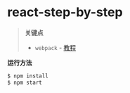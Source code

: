 # react-step-by-step

> **关键点**
>
> - `webpack` - [教程](https://github.com/atlantis1024/webpack-notes)

**运行方法**

```sh
$ npm install
$ npm start
```

